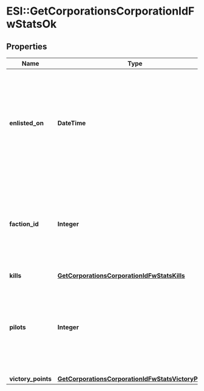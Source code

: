# ESI::GetCorporationsCorporationIdFwStatsOk

## Properties
Name | Type | Description | Notes
------------ | ------------- | ------------- | -------------
**enlisted_on** | **DateTime** | The enlistment date of the given corporation into faction warfare. Will not be included if corporation is not enlisted in faction warfare | [optional] 
**faction_id** | **Integer** | The faction the given corporation is enlisted to fight for. Will not be included if corporation is not enlisted in faction warfare | [optional] 
**kills** | [**GetCorporationsCorporationIdFwStatsKills**](GetCorporationsCorporationIdFwStatsKills.md) |  | 
**pilots** | **Integer** | How many pilots the enlisted corporation has. Will not be included if corporation is not enlisted in faction warfare | [optional] 
**victory_points** | [**GetCorporationsCorporationIdFwStatsVictoryPoints**](GetCorporationsCorporationIdFwStatsVictoryPoints.md) |  | 


